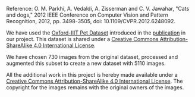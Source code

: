 Reference:
O. M. Parkhi, A. Vedaldi, A. Zisserman and C. V. Jawahar, "Cats and dogs," 2012 IEEE Conference on Computer Vision and Pattern Recognition, 2012, pp. 3498-3505, doi: 10.1109/CVPR.2012.6248092.

We have used the [Oxford-IIIT Pet Dataset](https://www.robots.ox.ac.uk/~vgg/data/pets/) introduced in the  [publication](https://ieeexplore.ieee.org/document/6248092) in our project. This dataset is shared under a [Creative Commons Attribution-ShareAlike 4.0 International License](https://creativecommons.org/licenses/by-sa/4.0/).

We have chosen 730 images from the original dataset, processed and augmented this subset to create a new dataset with 5110 images. 

All the additional work in this project is hereby made available under a [Creative Commons Attribution-ShareAlike 4.0 International License](https://creativecommons.org/licenses/by-sa/4.0/). The copyright for the images remains with the original owners of the images. 
